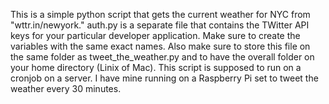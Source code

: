 This is a simple python script that gets the current weather for NYC from "wttr.in/newyork." auth.py is a separate file that contains the TWitter API keys for your particular developer application. Make sure to create the variables with the same exact names. Also make sure to store this file on the same folder as tweet_the_weather.py and to have the overall folder on your home directory (Linix of Mac). This script is supposed to run on a cronjob on a server. I have mine running on a Raspberry Pi set to tweet the weather every 30 minutes.
